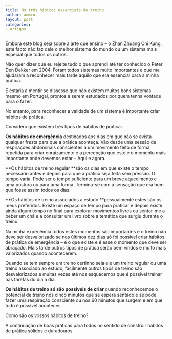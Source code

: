 ```yaml
---
title: Os três hábitos essenciais de treino
author: admin
layout: post
categories:
- artigos
---
```

Embora este blog seja sobre a arte que ensino &#8211; o Zhan Zhuang Chi Kung. este facto não faz dele o melhor sistema do mundo ou um sistema mais especial que todos os outros.

Não quer dizer que eu rejeite tudo o que aprendi até ter conhecido o Peter Den Dekker em 2004. Foram todos sistemas muito importantes e que me ajudaram a reconhecer mais tarde aquilo que era essencial para a minha prática.

E estaria a mentir se dissesse que não existem muitos bons sistemas mesmo em Portugal, prontos a serem estudados por quem tenha vontade para o fazer.

No entanto, para reconhecer a validade de um sistema é importante criar hábitos de prática.

Considero que existem três tipos de hábitos de prática:

**Os hábitos de emergência** destinados aos dias em que não se avista qualquer fresta para que a prática aconteça. Vão desde uma sessão de respirações abdominais conscientes a um movimento feito de forma repetida para criar enraizamento e a percepção que este é o momento mais importante onde devemos estar &#8211; Aqui e agora.

**Os hábitos de treino regular **são os dias em que existe o tempo necessário antes e depois para que a prática seja feita sem pressão. O tempo varia. Pode ser o tempo suficiente para um breve aquecimento e uma postura ou para uma forma. Termina-se com a sensação que era bom que fosse assim todos os dias.

**Os hábitos de treino associados a estudo **pessoalmente estes são os meus preferidos. Existe um espaço de tempo para praticar e depois existe ainda algum tempo no final para explorar movimentos livres ou sentar-me a beber um chá e a consultar um livro sobre a temática que surgiu durante o treino.

Na minha experiência todos estes momentos são importantes e o treino não deve ser desvalorizado se nos últimos dez dias só foi possível criar hábitos de prática de emergência &#8211; é o que existe e é esse o momento que deve ser abraçado. Mais tarde outros tipos de prática serão bem vindos e muito mais valorizados quando acontecerem.

Quando se tem sempre um treino certinho seja ele um treino regular ou uma treino associado ao estudo, facilmente outros tipos de treino são desvalorizados e muitas vezes até nos esquecemos que é possível treinar nas tarefas do dia a dia.

**Os hábitos de treino só são possíveis de criar** quando reconhecemos o potencial de treino nos cinco minutos que se espera sentado e se pode fazer uma respiração consciente ou nos 60 minutos que surgem e em que tudo é possível acontecer.

Como são os vossos hábitos de treino?

A continuação de boas práticas para todos no sentido de construir hábitos de prática sólidos e duradouros.
